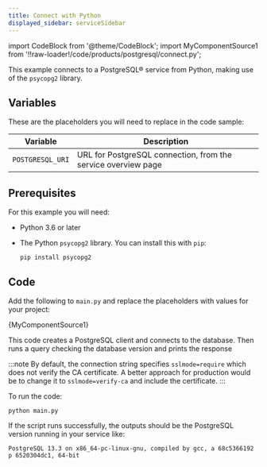 ```yaml
---
title: Connect with Python
displayed_sidebar: serviceSidebar
---
```


import CodeBlock from '@theme/CodeBlock';
import MyComponentSource1 from '!!raw-loader!/code/products/postgresql/connect.py';

This example connects to a PostgreSQL® service from Python, making use
of the `psycopg2` library.

## Variables

These are the placeholders you will need to replace in the code sample:

| Variable         | Description                                                   |
| ---------------- | ------------------------------------------------------------- |
| `POSTGRESQL_URI` | URL for PostgreSQL connection, from the service overview page |

## Prerequisites

For this example you will need:

-   Python 3.6 or later

-   The Python `psycopg2` library. You can install this with `pip`:

    ```
    pip install psycopg2
    ```

## Code

Add the following to `main.py` and replace the placeholders with values
for your project:

<CodeBlock language='python'>{MyComponentSource1}</CodeBlock>

This code creates a PostgreSQL client and connects to the database. Then
runs a query checking the database version and prints the response

:::note
By default, the connection string specifies `sslmode=require` which does
not verify the CA certificate. A better approach for production would be
to change it to `sslmode=verify-ca` and include the certificate.
:::

To run the code:

```
python main.py
```

If the script runs successfully, the outputs should be the PostgreSQL
version running in your service like:

```
PostgreSQL 13.3 on x86_64-pc-linux-gnu, compiled by gcc, a 68c5366192 p 6520304dc1, 64-bit
```
